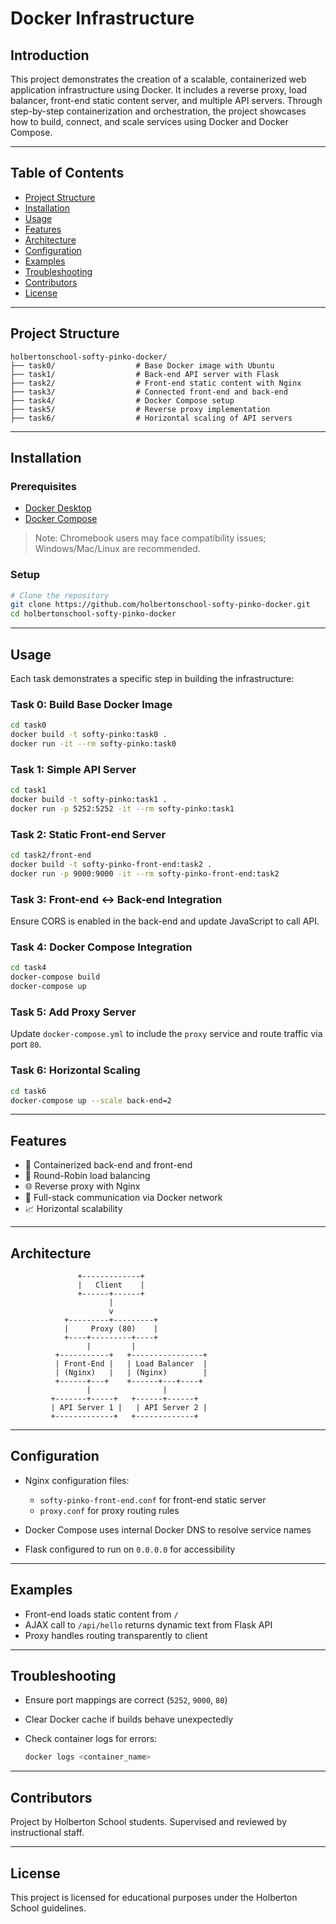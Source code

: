 

# Docker Infrastructure

## Introduction

This project demonstrates the creation of a scalable, containerized web application infrastructure using Docker. It includes a reverse proxy, load balancer, front-end static content server, and multiple API servers. Through step-by-step containerization and orchestration, the project showcases how to build, connect, and scale services using Docker and Docker Compose.

---

## Table of Contents

* [Project Structure](#project-structure)
* [Installation](#installation)
* [Usage](#usage)
* [Features](#features)
* [Architecture](#architecture)
* [Configuration](#configuration)
* [Examples](#examples)
* [Troubleshooting](#troubleshooting)
* [Contributors](#contributors)
* [License](#license)

---

## Project Structure

```
holbertonschool-softy-pinko-docker/
├── task0/                  # Base Docker image with Ubuntu
├── task1/                  # Back-end API server with Flask
├── task2/                  # Front-end static content with Nginx
├── task3/                  # Connected front-end and back-end
├── task4/                  # Docker Compose setup
├── task5/                  # Reverse proxy implementation
├── task6/                  # Horizontal scaling of API servers
```

---

## Installation

### Prerequisites

* [Docker Desktop](https://www.docker.com/)
* [Docker Compose](https://docs.docker.com/compose/install/)

> Note: Chromebook users may face compatibility issues; Windows/Mac/Linux are recommended.

### Setup

```bash
# Clone the repository
git clone https://github.com/holbertonschool-softy-pinko-docker.git
cd holbertonschool-softy-pinko-docker
```

---

## Usage

Each task demonstrates a specific step in building the infrastructure:

### Task 0: Build Base Docker Image

```bash
cd task0
docker build -t softy-pinko:task0 .
docker run -it --rm softy-pinko:task0
```

### Task 1: Simple API Server

```bash
cd task1
docker build -t softy-pinko:task1 .
docker run -p 5252:5252 -it --rm softy-pinko:task1
```

### Task 2: Static Front-end Server

```bash
cd task2/front-end
docker build -t softy-pinko-front-end:task2 .
docker run -p 9000:9000 -it --rm softy-pinko-front-end:task2
```

### Task 3: Front-end ↔ Back-end Integration

Ensure CORS is enabled in the back-end and update JavaScript to call API.

### Task 4: Docker Compose Integration

```bash
cd task4
docker-compose build
docker-compose up
```

### Task 5: Add Proxy Server

Update `docker-compose.yml` to include the `proxy` service and route traffic via port `80`.

### Task 6: Horizontal Scaling

```bash
cd task6
docker-compose up --scale back-end=2
```

---

## Features

* 🚀 Containerized back-end and front-end
* 🔁 Round-Robin load balancing
* 🌐 Reverse proxy with Nginx
* 🔌 Full-stack communication via Docker network
* 📈 Horizontal scalability

---

## Architecture

```
               +-------------+
               |   Client    |
               +------+------+
                      |
                      v
            +---------+---------+
            |     Proxy (80)    |
            +----+---------+----+
                 |         |
          +-----------+   +----------------+
          | Front-End |   | Load Balancer  |
          | (Nginx)   |   | (Nginx)        |
          +------+---+    +------+---+----+
                 |                |
         +-------+-----+   +------+------+
         | API Server 1 |   | API Server 2 |
         +-------------+   +-------------+
```

---

## Configuration

* Nginx configuration files:

  * `softy-pinko-front-end.conf` for front-end static server
  * `proxy.conf` for proxy routing rules
* Docker Compose uses internal Docker DNS to resolve service names
* Flask configured to run on `0.0.0.0` for accessibility

---

## Examples

* Front-end loads static content from `/`
* AJAX call to `/api/hello` returns dynamic text from Flask API
* Proxy handles routing transparently to client

---

## Troubleshooting

* Ensure port mappings are correct (`5252`, `9000`, `80`)
* Clear Docker cache if builds behave unexpectedly
* Check container logs for errors:

  ```bash
  docker logs <container_name>
  ```

---

## Contributors

Project by Holberton School students.
Supervised and reviewed by instructional staff.

---

## License

This project is licensed for educational purposes under the Holberton School guidelines.